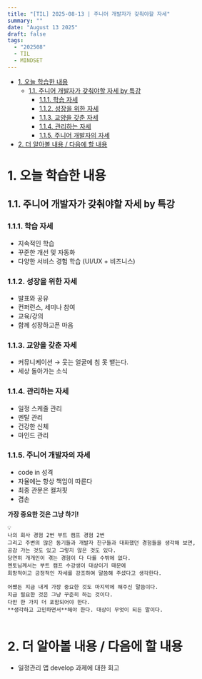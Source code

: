 ```yaml
---
title: "[TIL] 2025-08-13 | 주니어 개발자가 갖춰야할 자세"
summary: ""
date: "August 13 2025"
draft: false
tags:
  - "202508"
  - TIL
  - MINDSET
---
```

<!-- TOC -->

- [1. 오늘 학습한 내용](#1-오늘-학습한-내용)
  - [1.1. 주니어 개발자가 갖춰야할 자세 by 특강](#11-주니어-개발자가-갖춰야할-자세-by-특강)
    - [1.1.1. 학습 자세](#111-학습-자세)
    - [1.1.2. 성장을 위한 자세](#112-성장을-위한-자세)
    - [1.1.3. 교양을 갖춘 자세](#113-교양을-갖춘-자세)
    - [1.1.4. 관리하는 자세](#114-관리하는-자세)
    - [1.1.5. 주니어 개발자의 자세](#115-주니어-개발자의-자세)
- [2. 더 알아볼 내용 / 다음에 할 내용](#2-더-알아볼-내용--다음에-할-내용)

<!-- /TOC -->

# 1. 오늘 학습한 내용

## 1.1. 주니어 개발자가 갖춰야할 자세 by 특강

### 1.1.1. 학습 자세

- 지속적인 학습
- 꾸준한 개선 및 자동화
- 다양한 서비스 경험 학습 (UI/UX + 비즈니스)

### 1.1.2. 성장을 위한 자세

- 발표와 공유
- 컨퍼런스, 세미나 참여
- 교육/강의
- 함께 성장하고픈 마음

### 1.1.3. 교양을 갖춘 자세

- 커뮤니케이션 → 웃는 얼굴에 침 못 뱉는다.
- 세상 돌아가는 소식

### 1.1.4. 관리하는 자세

- 일정 스케줄 관리
- 멘탈 관리
- 건강한 신체
- 마인드 관리

### 1.1.5. 주니어 개발자의 자세

- code in 성격
- 자율에는 항상 책임이 따른다
- 최종 관문은 컬처핏
- 겸손

**가장 중요한 것은 그냥 하기!**

```
💡
나의 회사 경험 2번 부트 캠프 경험 2번  
그리고 주변의 많은 동기들과 개발자 친구들과 대화했던 경험들을 생각해 보면,   
공감 가는 것도 있고 그렇지 않은 것도 있다.   
당연히 개개인이 겪는 경험이 다 다를 수밖에 없다.   
멘토님께서는 부트 캠프 수강생이 대상이기 때문에   
희망적이고 긍정적인 자세를 강조하여 말씀해 주셨다고 생각한다.  
  
어쨌든 지금 내게 가장 중요한 것도 마지막에 해주신 말씀이다.   
지금 필요한 것은 그냥 꾸준히 하는 것이다.   
다만 한 가지 더 포함되어야 한다.   
**생각하고 고민하면서**해야 한다. 대상이 무엇이 되든 말이다.  
  
```

# 2. 더 알아볼 내용 / 다음에 할 내용

- 일정관리 앱 develop 과제에 대한 회고